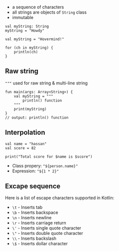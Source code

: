 * a sequence of characters
* all strings are objects of `String` class
* immutable
```
val myString: String
myString = "Howdy"

val myString = "Hovermind!"

for (ch in myString) {
    println(ch)
}
```
## Raw string
`"""` used for raw string & multi-line string
```
fun main(args: Array<String>) {
    val myString = """
        println() function
    """
    print(myString)
}
// output: println() function
```

## Interpolation
```
val name = "hassan"
val score = 82

print("Total score for $name is $score")
```
* Class propery: `"${person.name}"`
* Expression:  `"${1 * 2}"`

## Excape sequence
Here is a list of escape characters supported in Kotlin:
* `\t` - Inserts tab
* `\b` - Inserts backspace
* `\n` - Inserts newline
* `\r` - Inserts carriage return
* `\'` - Inserts single quote character
* `\"` - Inserts double quote character
* `\\` - Inserts backslash
* `\$` - Inserts dollar character

